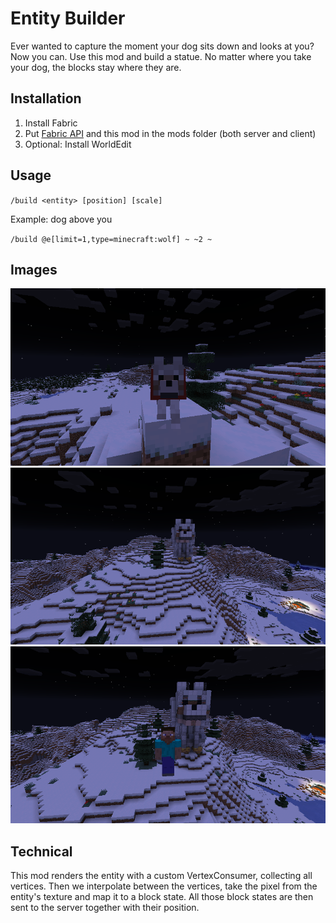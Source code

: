 # Entity Builder

Ever wanted to capture the moment your dog sits down and looks at you?
Now you can. Use this mod and build a statue.
No matter where you take your dog, the blocks stay where they are.

## Installation

1. Install Fabric
2. Put [Fabric API](https://www.curseforge.com/minecraft/mc-mods/fabric-api) and this mod in the mods folder (both server and client)
3. Optional: Install WorldEdit

## Usage

`/build <entity> [position] [scale]`

Example: dog above you

`/build @e[limit=1,type=minecraft:wolf] ~ ~2 ~`

## Images

![living dog looking at you](images/cute_dog.png)
![dog statue built out of blocks](images/dog_statue.png)
![player in front of dog statue](images/player_with_dog_statue.png)

## Technical

This mod renders the entity with a custom VertexConsumer, collecting all vertices. Then we interpolate between the vertices, take the
pixel from the entity's texture and map it to a block state. All those block states are then sent to the server together with their
position.
